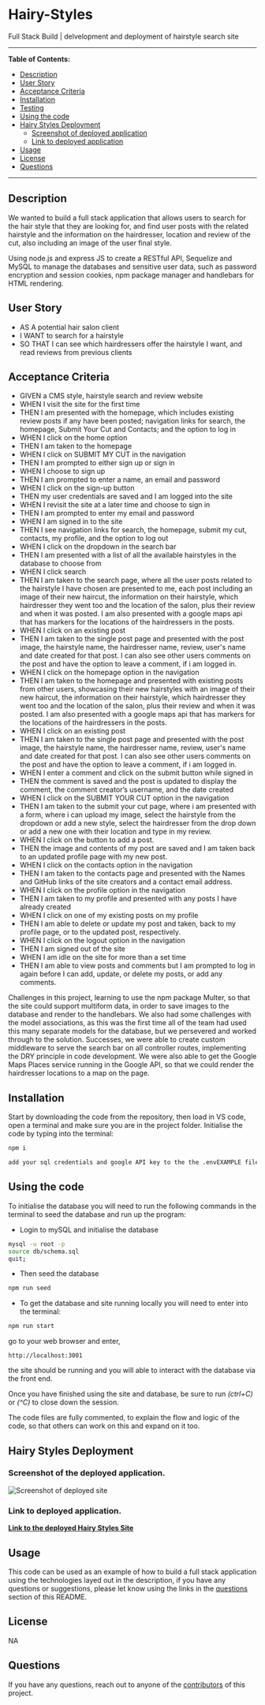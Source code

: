 # Hairy-Styles


Full Stack Build | delvelopment and deployment of hairstyle search site

---

**Table of Contents:**

* [Description](#description)
* [User Story](#user-story)
* [Acceptance Criteria](#acceptance-criteria)
* [Installation](#installation)
* [Testing](#testing)
* [Using the code](#using-the-code)
* [Hairy Styles Deployment](#hairy-styles-deployment)
    * [Screenshot of deployed application](#screenshot-of-the-deployed-application)
    * [Link to deployed application](#link-to-deployed-application)
* [Usage](#usage)
* [License](#license) 
* [Questions](#questions)

---

## Description

We wanted to build a full stack application that allows users to search for the hair style that they are looking for, and find user posts with the related hairstyle and the information on the hairdresser, location and review of the cut, also including an image of the user final style.

Using node.js and express JS to create a RESTful API, Sequelize and MySQL to manage the databases and sensitive user data, such as password encryption and session cookies, npm package manager and handlebars for HTML rendering.



## User Story


* AS A potential hair salon client
* I WANT to search for a hairstyle
* SO THAT I can see which hairdressers offer the hairstyle I want, and read reviews from previous clients



## Acceptance Criteria


* GIVEN a CMS style, hairstyle search and review website
* WHEN I visit the site for the first time
* THEN I am presented with the homepage, which includes existing review posts if any have been posted; navigation links for search, the homepage, Submit Your Cut and Contacts; and the option to log in 
* WHEN I click on the home option
* THEN I am taken to the homepage
* WHEN I click on SUBMIT MY CUT in the navigation
* THEN I am prompted to either sign up or sign in
* WHEN I choose to sign up
* THEN I am prompted to enter a name, an email and password
* WHEN I click on the sign-up button
* THEN my user credentials are saved and I am logged into the site
* WHEN I revisit the site at a later time and choose to sign in
* THEN I am prompted to enter my email and password
* WHEN I am signed in to the site
* THEN I see navigation links for search, the homepage, submit my cut, contacts, my profile, and the option to log out
* WHEN I click on the dropdown in the search bar
* THEN I am presented with a list of all the available hairstyles in the database to choose from
* WHEN I click search
* THEN I am taken to the search page, where all the user posts related to the hairstyle I have chosen are presented to me, each post including an image of their new haircut, the information on their hairstyle, which hairdresser they went too and the location of the salon, plus their review and when it was posted. I am also presented with a google maps api that has markers for the locations of the hairdressers in the posts.
* WHEN I click on an existing post
* THEN I am taken to the single post page and presented with the post image, the hairstyle name, the hairdresser name, review, user's name and date created for that post. I can also see other users comments on the post and have the option to leave a comment, if i am logged in.
* WHEN I click on the homepage option in the navigation
* THEN I am taken to the homepage and presented with existing posts from other users, showcasing their new hairstyles with an image of their new haircut, the information on their hairstyle, which hairdresser they went too and the location of the salon, plus their review and when it was posted. I am also presented with a google maps api that has markers for the locations of the hairdressers in the posts.
* WHEN I click on an existing post
* THEN I am taken to the single post page and presented with the post image, the hairstyle name, the hairdresser name, review, user's name and date created for that post. I can also see other users comments on the post and have the option to leave a comment, if i am logged in.
* WHEN I enter a comment and click on the submit button while signed in
* THEN the comment is saved and the post is updated to display the comment, the comment creator’s username, and the date created
* WHEN I click on the SUBMIT YOUR CUT option in the navigation
* THEN I am taken to the submit your cut page, where i am presented with a form, where i can upload my image, select the hairstyle from the dropdown or add a new style, select the hairdresser from the drop down or add a new one with their location and type in my review.
* WHEN I click on the button to add a post.
* THEN the image and contents of my post are saved and I am taken back to an updated profile page with my new post.
* WHEN I click on the contacts option in the navigation
* THEN I am taken to the contacts page and presented with the Names and GitHub links of the site creators and a contact email address.
* WHEN I click on the profile option in the navigation
* THEN I am taken to my profile and presented with any posts I have already created
* WHEN I click on one of my existing posts on my profile
* THEN I am able to delete or update my post and taken, back to my profile page, or to the updated post, respectively.
* WHEN I click on the logout option in the navigation
* THEN I am signed out of the site
* WHEN I am idle on the site for more than a set time
* THEN I am able to view posts and comments but I am prompted to log in again before I can add, update, or delete my posts, or add any comments.

Challenges in this project, learning to use the npm package Multer, so that the site could support multiform data, in order to save images to the database and render to the handlebars.  We also had some challenges with the model associations, as this was the first time all of the team had used this many separate models for the database, but we persevered and worked through to the solution.
Successes, we were able to create custom middleware to serve the search bar on all controller routes, implementing the DRY principle in code development. We were also able to get the Google Maps Places service running in the Google API, so that we could render the hairdresser locations to a map on the page.



## Installation

Start by downloading the code from the repository, then load in VS code, open a terminal and make sure you are in the project folder.
Initialise the code by typing into the terminal:
```bash
npm i

add your sql credentials and google API key to the the .envEXAMPLE file and rename the file to .env
```

## Using the code

To initialise the database you will need to run the following commands in the terminal to seed the database and run up the program:

- Login to mySQL and initialise the database

```bash
mysql -u root -p
source db/schema.sql
quit;
```
- Then seed the database
```bash
npm run seed
```

- To get the database and site running locally you will need to enter into the terminal:
```bash
npm run start
```
go to your web browser and enter, 

```http://localhost:3001``` 

the site should be running and you will able to interact with the database via the front end.

Once you have finished using the site and database, be sure to run *(ctrl+C)* or *(^C)* to close down the session.

The code files are fully commented, to explain the flow and logic of the code, so that others can work on this and expand on it too.


## Hairy Styles Deployment

### Screenshot of the deployed application.

![Screenshot of deployed site](./public/images/localhost3001.png)

### Link to deployed application.

<a href=""><b>Link to the deployed Hairy Styles Site</b></a>


## Usage

This code can be used as an example of how to build a full stack application using the technologies layed out in the description, if you have any questions or suggestions, please let  know using the links in the [questions](#questions) section of this README.

## License

NA

## Questions

If you have any questions, reach out to anyone of the [contributors](https://github.com/VascoMiguens/Hairy-Styles/graphs/contributors) of this project.</br>


